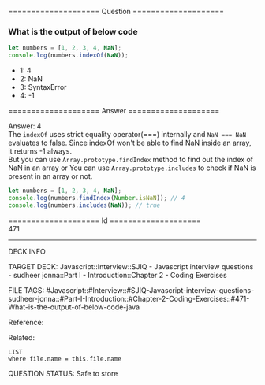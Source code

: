 ==================== Question ====================  

### What is the output of below code

```javascript
let numbers = [1, 2, 3, 4, NaN];
console.log(numbers.indexOf(NaN));
```

- 1: 4
- 2: NaN
- 3: SyntaxError
- 4: -1  

==================== Answer ====================  

Answer: 4  
The `indexOf` uses strict equality operator(===) internally and `NaN === NaN`
evaluates to false. Since indexOf won't be able to find NaN inside an array, it
returns -1 always.  
But you can use `Array.prototype.findIndex` method to find out the index of NaN
in an array or You can use `Array.prototype.includes` to check if NaN is present
in an array or not.

```javascript
let numbers = [1, 2, 3, 4, NaN];
console.log(numbers.findIndex(Number.isNaN)); // 4
console.log(numbers.includes(NaN)); // true
```

==================== Id ====================  
471
<!--ID: 1707879788740-->

---

DECK INFO

TARGET DECK: Javascript::Interview::SJIQ - Javascript interview questions - sudheer jonna::Part I - Introduction::Chapter 2 - Coding Exercises

FILE TAGS: #Javascript::#Interview::#SJIQ-Javascript-interview-questions-sudheer-jonna::#Part-I-Introduction::#Chapter-2-Coding-Exercises::#471-What-is-the-output-of-below-code-java

Reference:

Related:

```dataview
LIST
where file.name = this.file.name
```
QUESTION STATUS: Safe to store
